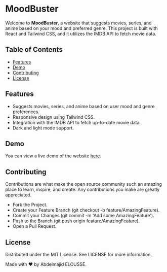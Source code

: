 # MoodBuster

Welcome to **MoodBuster**, a website that suggests movies, series, and anime based on your mood and preferred genre. This project is built with React and Tailwind CSS, and it utilizes the IMDB API to fetch movie data.

## Table of Contents

- [Features](#features)
- [Demo](#demo)
- [Contributing](#contributing)
- [License](#license)

## Features

- Suggests movies, series, and anime based on user mood and genre preferences.
- Responsive design using Tailwind CSS.
- Integration with the IMDB API to fetch up-to-date movie data.
- Dark and light mode support.

## Demo

You can view a live demo of the website [here](https://your-demo-link.com).

## Contributing

Contributions are what make the open source community such an amazing place to learn, inspire, and create. Any contributions you make are greatly appreciated.

- Fork the Project.
- Create your Feature Branch (git checkout -b feature/AmazingFeature).
- Commit your Changes (git commit -m 'Add some AmazingFeature').
- Push to the Branch (git push origin feature/AmazingFeature).
- Open a Pull Request.

## License

Distributed under the MIT License. See LICENSE for more information.

Made with ❤️ by Abdelmajid ELOUSSE.